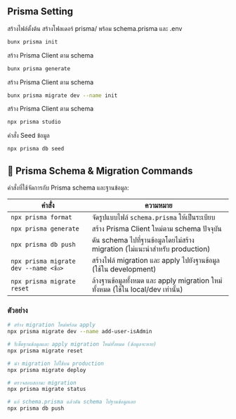 ## Prisma Setting
สร้างไฟล์ตั้งต้น สร้างโฟลเดอร์ prisma/ พร้อม schema.prisma และ .env
 ```sh
bunx prisma init
```
สร้าง Prisma Client ตาม schema
 ```sh
bunx prisma generate
```
สร้าง Prisma Client ตาม schema
 ```sh
bunx prisma migrate dev --name init
```
สร้าง Prisma Client ตาม schema
```sh
npx prisma studio
```
คำสั่ง Seed ข้อมูล
```sh
npx prisma db seed
```


## 🧬 Prisma Schema & Migration Commands

คำสั่งที่ใช้จัดการกับ Prisma schema และฐานข้อมูล:

| คำสั่ง | ความหมาย |
|--------|-----------|
| `npx prisma format` | จัดรูปแบบไฟล์ `schema.prisma` ให้เป็นระเบียบ |
| `npx prisma generate` | สร้าง Prisma Client ใหม่ตาม schema ปัจจุบัน |
| `npx prisma db push` | ดัน schema ไปที่ฐานข้อมูลโดยไม่สร้าง migration (ไม่แนะนำสำหรับ production) |
| `npx prisma migrate dev --name <ชื่อ>` | สร้างไฟล์ migration และ apply ไปยังฐานข้อมูล (ใช้ใน development) |
| `npx prisma migrate reset` | ล้างฐานข้อมูลทั้งหมด และ apply migration ใหม่ทั้งหมด (ใช้ใน local/dev เท่านั้น) |


### ตัวอย่าง

```bash
# สร้าง migration ใหม่พร้อม apply
npx prisma migrate dev --name add-user-isAdmin

# รีเซ็ตฐานข้อมูลและ apply migration ใหม่ทั้งหมด (ข้อมูลจะหาย)
npx prisma migrate reset

# นำ migration ไปใช้บน production
npx prisma migrate deploy

# ตรวจสอบสถานะ migration
npx prisma migrate status

# แก้ schema.prisma แล้วดัน schema ไปฐานข้อมูลเลย
npx prisma db push
```